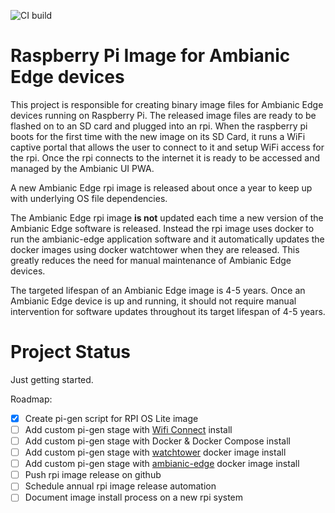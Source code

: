 ![CI build](https://github.com/ambianic/ambianic-rpi-image/workflows/CI%20build/badge.svg?branch=main)

# Raspberry Pi Image for Ambianic Edge devices

This project is responsible for creating binary image files for Ambianic Edge devices running on Raspberry Pi. The released image files are ready to be flashed on to an SD card and plugged into an rpi. When the raspberry pi boots for the first time with the new image on its SD Card, it runs a WiFi captive portal that allows the user to connect to it and setup WiFi access for the rpi. Once the rpi connects to the internet it is ready to be accessed and managed by the Ambianic UI PWA.

A new Ambianic Edge rpi image is released about once a year to keep up with underlying OS file dependencies. 

The Ambianic Edge rpi image **is not** updated each time a new version of the Ambianic Edge software is released. Instead the rpi image uses docker to run the ambianic-edge application software and it automatically updates the docker images using docker watchtower when they are released. This greatly reduces the need for manual maintenance of Ambianic Edge devices.

The targeted lifespan of an Ambianic Edge image is 4-5 years. Once an Ambianic Edge device is up and running, it should not require manual intervention for software updates throughout its target lifespan of 4-5 years. 

# Project Status

Just getting started.

Roadmap:
- [x] Create pi-gen script for RPI OS Lite image
- [ ] Add custom pi-gen stage with [Wifi Connect](https://github.com/balena-io/wifi-connect#installation) install
- [ ] Add custom pi-gen stage with Docker & Docker Compose install
- [ ] Add custom pi-gen stage with [watchtower](https://github.com/containrrr/watchtower) docker image install
- [ ] Add custom pi-gen stage with [ambianic-edge](https://docs.ambianic.ai/users/quickstart/) docker image install
- [ ] Push rpi image release on github
- [ ] Schedule annual rpi image release automation
- [ ] Document image install process on a new rpi system
